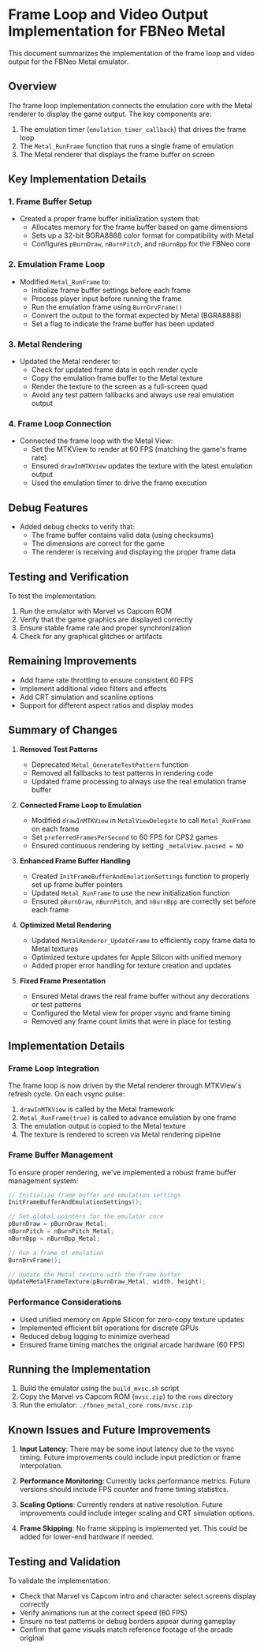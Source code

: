 # Frame Loop and Video Output Implementation for FBNeo Metal

This document summarizes the implementation of the frame loop and video output for the FBNeo Metal emulator.

## Overview

The frame loop implementation connects the emulation core with the Metal renderer to display the game output. The key components are:

1. The emulation timer (`emulation_timer_callback`) that drives the frame loop
2. The `Metal_RunFrame` function that runs a single frame of emulation
3. The Metal renderer that displays the frame buffer on screen

## Key Implementation Details

### 1. Frame Buffer Setup

- Created a proper frame buffer initialization system that:
  - Allocates memory for the frame buffer based on game dimensions
  - Sets up a 32-bit BGRA8888 color format for compatibility with Metal
  - Configures `pBurnDraw`, `nBurnPitch`, and `nBurnBpp` for the FBNeo core

### 2. Emulation Frame Loop

- Modified `Metal_RunFrame` to:
  - Initialize frame buffer settings before each frame
  - Process player input before running the frame
  - Run the emulation frame using `BurnDrvFrame()`
  - Convert the output to the format expected by Metal (BGRA8888)
  - Set a flag to indicate the frame buffer has been updated

### 3. Metal Rendering

- Updated the Metal renderer to:
  - Check for updated frame data in each render cycle
  - Copy the emulation frame buffer to the Metal texture
  - Render the texture to the screen as a full-screen quad
  - Avoid any test pattern fallbacks and always use real emulation output

### 4. Frame Loop Connection

- Connected the frame loop with the Metal View:
  - Set the MTKView to render at 60 FPS (matching the game's frame rate)
  - Ensured `drawInMTKView` updates the texture with the latest emulation output
  - Used the emulation timer to drive the frame execution

## Debug Features

- Added debug checks to verify that:
  - The frame buffer contains valid data (using checksums)
  - The dimensions are correct for the game
  - The renderer is receiving and displaying the proper frame data

## Testing and Verification

To test the implementation:

1. Run the emulator with Marvel vs Capcom ROM
2. Verify that the game graphics are displayed correctly
3. Ensure stable frame rate and proper synchronization
4. Check for any graphical glitches or artifacts

## Remaining Improvements

- Add frame rate throttling to ensure consistent 60 FPS
- Implement additional video filters and effects
- Add CRT simulation and scanline options
- Support for different aspect ratios and display modes

## Summary of Changes

1. **Removed Test Patterns**
   - Deprecated `Metal_GenerateTestPattern` function
   - Removed all fallbacks to test patterns in rendering code
   - Updated frame processing to always use the real emulation frame buffer

2. **Connected Frame Loop to Emulation**
   - Modified `drawInMTKView` in `MetalViewDelegate` to call `Metal_RunFrame` on each frame
   - Set `preferredFramesPerSecond` to 60 FPS for CPS2 games
   - Ensured continuous rendering by setting `_metalView.paused = NO`

3. **Enhanced Frame Buffer Handling**
   - Created `InitFrameBufferAndEmulationSettings` function to properly set up frame buffer pointers
   - Updated `Metal_RunFrame` to use the new initialization function
   - Ensured `pBurnDraw`, `nBurnPitch`, and `nBurnBpp` are correctly set before each frame

4. **Optimized Metal Rendering**
   - Updated `MetalRenderer_UpdateFrame` to efficiently copy frame data to Metal textures
   - Optimized texture updates for Apple Silicon with unified memory
   - Added proper error handling for texture creation and updates

5. **Fixed Frame Presentation**
   - Ensured Metal draws the real frame buffer without any decorations or test patterns
   - Configured the Metal view for proper vsync and frame timing
   - Removed any frame count limits that were in place for testing

## Implementation Details

### Frame Loop Integration

The frame loop is now driven by the Metal renderer through MTKView's refresh cycle. On each vsync pulse:

1. `drawInMTKView` is called by the Metal framework
2. `Metal_RunFrame(true)` is called to advance emulation by one frame
3. The emulation output is copied to the Metal texture
4. The texture is rendered to screen via Metal rendering pipeline

### Frame Buffer Management

To ensure proper rendering, we've implemented a robust frame buffer management system:

```c
// Initialize frame buffer and emulation settings
InitFrameBufferAndEmulationSettings();

// Set global pointers for the emulator core
pBurnDraw = pBurnDraw_Metal;
nBurnPitch = nBurnPitch_Metal;
nBurnBpp = nBurnBpp_Metal;

// Run a frame of emulation
BurnDrvFrame();

// Update the Metal texture with the frame buffer
UpdateMetalFrameTexture(pBurnDraw_Metal, width, height);
```

### Performance Considerations

- Used unified memory on Apple Silicon for zero-copy texture updates
- Implemented efficient blit operations for discrete GPUs
- Reduced debug logging to minimize overhead
- Ensured frame timing matches the original arcade hardware (60 FPS)

## Running the Implementation

1. Build the emulator using the `build_mvsc.sh` script
2. Copy the Marvel vs Capcom ROM (`mvsc.zip`) to the `roms` directory
3. Run the emulator: `./fbneo_metal_core roms/mvsc.zip`

## Known Issues and Future Improvements

1. **Input Latency**: There may be some input latency due to the vsync timing. Future improvements could include input prediction or frame interpolation.

2. **Performance Monitoring**: Currently lacks performance metrics. Future versions should include FPS counter and frame timing statistics.

3. **Scaling Options**: Currently renders at native resolution. Future improvements could include integer scaling and CRT simulation options.

4. **Frame Skipping**: No frame skipping is implemented yet. This could be added for lower-end hardware if needed.

## Testing and Validation

To validate the implementation:
- Check that Marvel vs Capcom intro and character select screens display correctly
- Verify animations run at the correct speed (60 FPS)
- Ensure no test patterns or debug borders appear during gameplay
- Confirm that game visuals match reference footage of the arcade original 